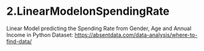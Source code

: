 # 2.LinearModelonSpendingRate
Linear Model predicting the Spending Rate from Gender, Age and Annual Income in Python
Dataset: https://absentdata.com/data-analysis/where-to-find-data/

